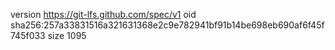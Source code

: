 version https://git-lfs.github.com/spec/v1
oid sha256:257a33831516a321631368e2c9e782941bf91b14be698eb690af6f45f745f033
size 1095
